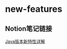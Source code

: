 # new-features

## Notion笔记链接
[Java版本新特性详解](https://www.notion.so/Java-e506537693cd46d59ed6bf1d4f5d92f2?pvs=4)